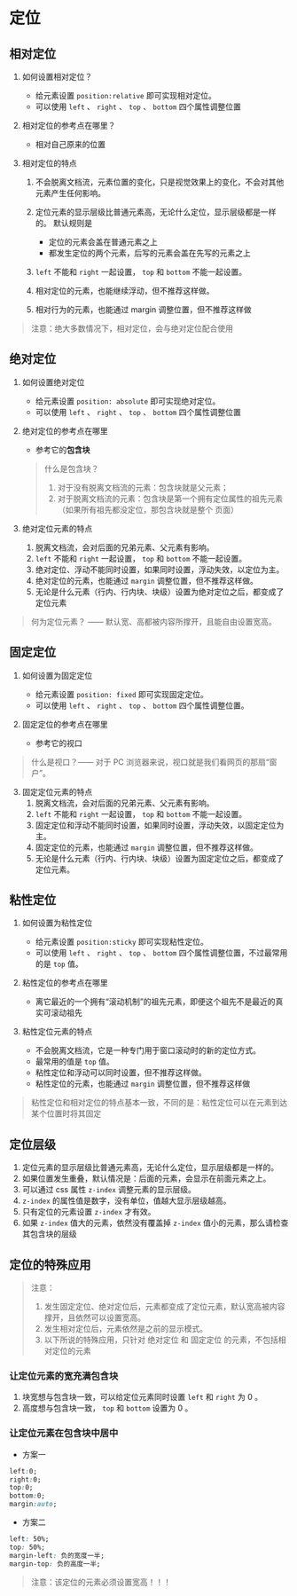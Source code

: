 # 定位
## 相对定位
1. 如何设置相对定位？
	+ 给元素设置 `position:relative` 即可实现相对定位。
	+ 可以使用 `left` 、 `right` 、 `top` 、 `bottom` 四个属性调整位置

2. 相对定位的参考点在哪里？
	+ 相对自己原来的位置

3. 相对定位的特点
	1. 不会脱离文档流，元素位置的变化，只是视觉效果上的变化，不会对其他元素产生任何影响。
	2. 定位元素的显示层级比普通元素高，无论什么定位，显示层级都是一样的。
		默认规则是
		+ 定位的元素会盖在普通元素之上
		+ 都发生定位的两个元素，后写的元素会盖在先写的元素之上
		
	3. `left` 不能和 `right` 一起设置， `top` 和 `bottom` 不能一起设置。
	4. 相对定位的元素，也能继续浮动，但不推荐这样做。
	5. 相对行为的元素，也能通过 margin 调整位置，但不推荐这样做

> 注意：绝大多数情况下，相对定位，会与绝对定位配合使用


## 绝对定位
1. 如何设置绝对定位
	+ 给元素设置 `position: absolute` 即可实现绝对定位。
	+ 可以使用 `left` 、 `right` 、 `top` 、 `bottom` 四个属性调整位置

2. 绝对定位的参考点在哪里
	+ 参考它的**包含块**
	> 什么是包含块？
	> 1. 对于没有脱离文档流的元素：包含块就是父元素；
	> 2. 对于脱离文档流的元素：包含块是第一个拥有定位属性的祖先元素（如果所有祖先都没定位，那包含块就是整个 页面）

3. 绝对定位元素的特点
	1. 脱离文档流，会对后面的兄弟元素、父元素有影响。
	2. `left` 不能和 `right` 一起设置， `top` 和 `bottom` 不能一起设置。
	3. 绝对定位、浮动不能同时设置，如果同时设置，浮动失效，以定位为主。
	4. 绝对定位的元素，也能通过 `margin` 调整位置，但不推荐这样做。
	5. 无论是什么元素（行内、行内块、块级）设置为绝对定位之后，都变成了定位元素

> 何为定位元素？ —— 默认宽、高都被内容所撑开，且能自由设置宽高。


## 固定定位
1. 如何设置为固定定位
	+ 给元素设置 `position: fixed` 即可实现固定定位。
	+ 可以使用 `left` 、 `right` 、 `top` 、 `bottom` 四个属性调整位置。

2. 固定定位的参考点在哪里
	+ 参考它的视口
> 什么是视口？—— 对于 PC 浏览器来说，视口就是我们看网页的那扇“窗户”。

3. 固定定位元素的特点
	1. 脱离文档流，会对后面的兄弟元素、父元素有影响。
	2. `left` 不能和 `right` 一起设置， `top` 和 `bottom` 不能一起设置。
	3. 固定定位和浮动不能同时设置，如果同时设置，浮动失效，以固定定位为主。
	4. 固定定位的元素，也能通过 `margin` 调整位置，但不推荐这样做。
	5. 无论是什么元素（行内、行内块、块级）设置为固定定位之后，都变成了定位元素。


## 粘性定位
1. 如何设置为粘性定位
	+ 给元素设置 `position:sticky` 即可实现粘性定位。
	+ 可以使用 `left` 、 `right` 、 `top` 、 `bottom` 四个属性调整位置，不过最常用的是 `top` 值。

2. 粘性定位的参考点在哪里
	+ 离它最近的一个拥有“滚动机制”的祖先元素，即便这个祖先不是最近的真实可滚动祖先

3. 粘性定位元素的特点
	+ 不会脱离文档流，它是一种专门用于窗口滚动时的新的定位方式。
	+ 最常用的值是 `top` 值。
	+ 粘性定位和浮动可以同时设置，但不推荐这样做。
	+ 粘性定位的元素，也能通过 `margin` 调整位置，但不推荐这样做

> 粘性定位和相对定位的特点基本一致，不同的是：粘性定位可以在元素到达某个位置时将其固定


## 定位层级
1. 定位元素的显示层级比普通元素高，无论什么定位，显示层级都是一样的。
2. 如果位置发生重叠，默认情况是：后面的元素，会显示在前面元素之上。
3. 可以通过 css 属性 `z-index` 调整元素的显示层级。
4. `z-index` 的属性值是数字，没有单位，值越大显示层级越高。
5. 只有定位的元素设置 `z-index` 才有效。
6. 如果 `z-index` 值大的元素，依然没有覆盖掉 `z-index` 值小的元素，那么请检查其包含块的层级


## 定位的特殊应用
> 注意：
> 1. 发生固定定位、绝对定位后，元素都变成了定位元素，默认宽高被内容撑开，且依然可以设置宽高。
> 2. 发生相对定位后，元素依然是之前的显示模式。
> 3. 以下所说的特殊应用，只针对 绝对定位 和 固定定位 的元素，不包括相对定位的元素

### 让定位元素的宽充满包含块
1. 块宽想与包含块一致，可以给定位元素同时设置 `left` 和 `right` 为 0 。
2. 高度想与包含块一致， `top` 和 `bottom` 设置为 0 。

### 让定位元素在包含块中居中
+ 方案一
```css
left:0;
right:0;
top:0;
bottom:0;
margin:auto;

```

+ 方案二
```css
left: 50%;
top: 50%;
margin-left: 负的宽度一半;
margin-top: 负的高度一半;
```
> 注意：该定位的元素必须设置宽高！！！
